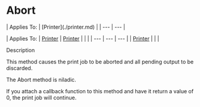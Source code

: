 




<h1 class="heading"><span class="name">Abort</span></h1>
| Applies To: | [Printer](./printer.md) |
| --- | ---  |

| Applies To: | [Printer](./printer.md) | [Printer](./printer.md) |  |  |
| --- | --- | ---  |
| [Printer](./printer.md) |  |  |


Description


This method causes the print job to be aborted and all pending output to be discarded.


The Abort method is niladic.


If you attach a callback function to this method and have it return a value of 0, the print job will continue.



